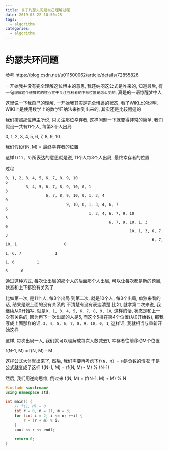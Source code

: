 ```yaml
---
title: 关于约瑟夫问题自己理解过程
date: 2019-03-22 10:50:25
tags:
  - algorithm
categories:
  - algorithm
---
```


# 约瑟夫环问题
参考 https://blog.csdn.net/u011500062/article/details/72855826

一开始我并没有完全理解这位博主的意思, 我还纳闷这公式是咋来的, 知道最后, 有一句`理解这个递推式的核心在于关注胜利者的下标位置是怎么变的`, 真是的一语惊醒梦中人

<!-- more -->

这里说一下我自己的理解, 一开始我其实是完全懵逼的状态, 看了WiKi上的说明, WiKi上是使用数学上的数学归纳法来推到出来的, 其实还是比较懵逼的

我们按照那位博主所说, 只关注那位幸存者, 这样问题一下就变得非常的简单, 我们假设一共有11个人, 每第3个人出局

0, 1, 2, 3, 4, 5, 6, 7, 8, 9, 10

我们假设f(N, M) = 最终幸存者的位置

这样`f(11, 3)`所表达的意思就是说, 11个人每3个人出局, 最终幸存者的位置


过程
```
0, 1, 2, 3, 4, 5, 6, 7, 8, 9, 10                                                                 6
         3, 4, 5, 6, 7, 8, 9, 10, 0, 1                                                           3
                  6, 7, 8, 9, 10, 0, 1, 3, 4                                                     0
                           9, 10, 0, 1, 3, 4, 6, 7                                               6
                                     1, 3, 4, 6, 7, 9, 10                                        3
                                              6, 7, 9, 10, 1, 3                                  0
                                                       10, 1, 3, 6, 7                            3
                                                                 6, 7, 10, 1                     0
                                                                           1, 6, 7               1
                                                                                   1, 6          1
                                                                                          6      0

```
通过这种方式, 每次让出局的那个人的后面那个人出局, 可以让每次都是新的题目, 状态和上下都没有关系了

比如第一次, 是11个人, 每3个出局
到第二次, 就是10个人, 每3个出局, 单独来看的话, 结果是跟上面的没有关系的
不清楚有没有表达清楚
比如, 就拿第二次来说, 我继续从0开始写, 就是`0, 1, 3, 4, 5, 6, 7, 8, 9, 10`, 这样的话, 状态是和上一次有关系的, 因为再下一次出局的人是5, 而这个5排在第4个位置(从0开始数), 那我写成上面那样的话, `3, 4, 5, 6, 7, 8, 9, 10, 0, 1`, 这样话, 我就相当与重新开始这样

这样, 每次出局一人, 我们就可以理解成每次人数减去1, 幸存者往前移动M个位置

f(N-1, M) = f(N, M) - M

这样公式大体就出来了, 然后, 我们需要再考虑下`f(N, M) - M`是负数的情况
于是公式就变成了这样
f(N-1, M) = (f(N, M) - M) % (N-1)

然后, 我们用逆向思维, 倒过来
f(N, M) = (f(N-1, M) + M) % N


```c++
#include <iostream>
using namespace std;

int main() {
    // f(1, M) = 0
    int r = 0, n = 11, m = 3;
    for (int i = 2; i <= n; ++i) {
        r = (r + m) % i;
    }
    cout << r << endl;

    return 0;
}
```

